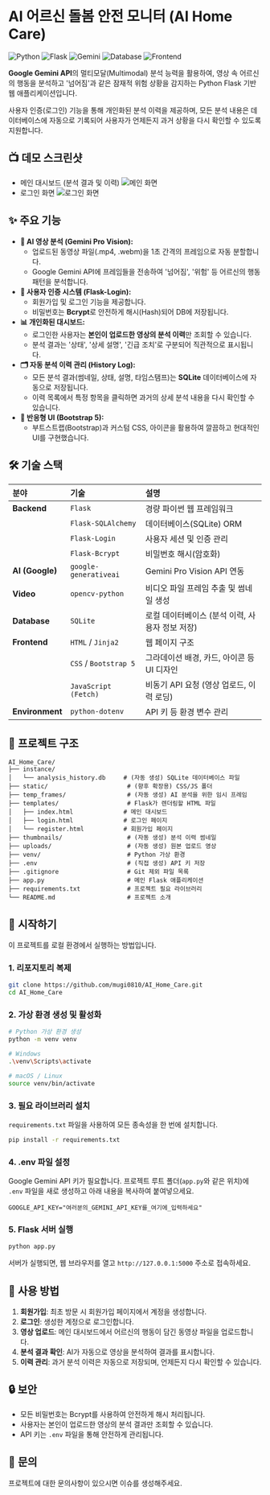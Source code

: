 # AI 어르신 돌봄 안전 모니터 (AI Home Care)

![Python](https://img.shields.io/badge/Python-3.10+-blue?logo=python)
![Flask](https://img.shields.io/badge/Flask-2.x-black?logo=flask)
![Gemini](https://img.shields.io/badge/Google_Gemini-API-blueviolet?logo=google)
![Database](https://img.shields.io/badge/Database-SQLite-blue?logo=sqlite)
![Frontend](https://img.shields.io/badge/Frontend-Bootstrap_5-purple?logo=bootstrap)

**Google Gemini API**의 멀티모달(Multimodal) 분석 능력을 활용하여, 영상 속 어르신의 행동을 분석하고 '넘어짐'과 같은 잠재적 위험 상황을 감지하는 Python Flask 기반 웹 애플리케이션입니다.

사용자 인증(로그인) 기능을 통해 개인화된 분석 이력을 제공하며, 모든 분석 내용은 데이터베이스에 자동으로 기록되어 사용자가 언제든지 과거 상황을 다시 확인할 수 있도록 지원합니다.

## 📺 데모 스크린샷

* 메인 대시보드 (분석 결과 및 이력)
    ![메인 화면](image_f3a37c.jpg)
* 로그인 화면
    ![로그인 화면](image_bdf7b6.png)

## ✨ 주요 기능

* **🤖 AI 영상 분석 (Gemini Pro Vision):**
    * 업로드된 동영상 파일(.mp4, .webm)을 1초 간격의 프레임으로 자동 분할합니다.
    * Google Gemini API에 프레임들을 전송하여 '넘어짐', '위험' 등 어르신의 행동 패턴을 분석합니다.
* **🔐 사용자 인증 시스템 (Flask-Login):**
    * 회원가입 및 로그인 기능을 제공합니다.
    * 비밀번호는 **Bcrypt**로 안전하게 해시(Hash)되어 DB에 저장됩니다.
* **📊 개인화된 대시보드:**
    * 로그인한 사용자는 **본인이 업로드한 영상의 분석 이력**만 조회할 수 있습니다.
    * 분석 결과는 '상태', '상세 설명', '긴급 조치'로 구분되어 직관적으로 표시됩니다.
* **🗂️ 자동 분석 이력 관리 (History Log):**
    * 모든 분석 결과(썸네일, 상태, 설명, 타임스탬프)는 **SQLite** 데이터베이스에 자동으로 저장됩니다.
    * 이력 목록에서 특정 항목을 클릭하면 과거의 상세 분석 내용을 다시 확인할 수 있습니다.
* **🎨 반응형 UI (Bootstrap 5):**
    * 부트스트랩(Bootstrap)과 커스텀 CSS, 아이콘을 활용하여 깔끔하고 현대적인 UI를 구현했습니다.

## 🛠️ 기술 스택

| 분야 | 기술 | 설명 |
| :--- | :--- | :--- |
| **Backend** | `Flask` | 경량 파이썬 웹 프레임워크 |
| | `Flask-SQLAlchemy` | 데이터베이스(SQLite) ORM |
| | `Flask-Login` | 사용자 세션 및 인증 관리 |
| | `Flask-Bcrypt` | 비밀번호 해시(암호화) |
| **AI (Google)** | `google-generativeai` | Gemini Pro Vision API 연동 |
| **Video** | `opencv-python` | 비디오 파일 프레임 추출 및 썸네일 생성 |
| **Database** | `SQLite` | 로컬 데이터베이스 (분석 이력, 사용자 정보 저장) |
| **Frontend** | `HTML` / `Jinja2` | 웹 페이지 구조 |
| | `CSS` / `Bootstrap 5`| 그라데이션 배경, 카드, 아이콘 등 UI 디자인 |
| | `JavaScript (Fetch)`| 비동기 API 요청 (영상 업로드, 이력 로딩) |
| **Environment**| `python-dotenv` | API 키 등 환경 변수 관리 |

## 📁 프로젝트 구조

```
AI_Home_Care/
├── instance/
│   └── analysis_history.db     # (자동 생성) SQLite 데이터베이스 파일
├── static/                      # (향후 확장용) CSS/JS 폴더
├── temp_frames/                 # (자동 생성) AI 분석을 위한 임시 프레임
├── templates/                   # Flask가 렌더링할 HTML 파일
│   ├── index.html              # 메인 대시보드
│   ├── login.html              # 로그인 페이지
│   └── register.html           # 회원가입 페이지
├── thumbnails/                  # (자동 생성) 분석 이력 썸네일
├── uploads/                     # (자동 생성) 원본 업로드 영상
├── venv/                        # Python 가상 환경
├── .env                         # (직접 생성) API 키 저장
├── .gitignore                   # Git 제외 파일 목록
├── app.py                       # 메인 Flask 애플리케이션
├── requirements.txt             # 프로젝트 필요 라이브러리
└── README.md                    # 프로젝트 소개
```

## 🚀 시작하기

이 프로젝트를 로컬 환경에서 실행하는 방법입니다.

### 1. 리포지토리 복제

```bash
git clone https://github.com/mugi0810/AI_Home_Care.git
cd AI_Home_Care
```

### 2. 가상 환경 생성 및 활성화

```bash
# Python 가상 환경 생성
python -m venv venv

# Windows
.\venv\Scripts\activate

# macOS / Linux
source venv/bin/activate
```

### 3. 필요 라이브러리 설치

`requirements.txt` 파일을 사용하여 모든 종속성을 한 번에 설치합니다.

```bash
pip install -r requirements.txt
```

### 4. .env 파일 설정

Google Gemini API 키가 필요합니다. 프로젝트 루트 폴더(`app.py`와 같은 위치)에 `.env` 파일을 새로 생성하고 아래 내용을 복사하여 붙여넣으세요.

```
GOOGLE_API_KEY="여러분의_GEMINI_API_KEY를_여기에_입력하세요"
```

### 5. Flask 서버 실행

```bash
python app.py
```

서버가 실행되면, 웹 브라우저를 열고 `http://127.0.0.1:5000` 주소로 접속하세요.

## 📝 사용 방법

1. **회원가입**: 최초 방문 시 회원가입 페이지에서 계정을 생성합니다.
2. **로그인**: 생성한 계정으로 로그인합니다.
3. **영상 업로드**: 메인 대시보드에서 어르신의 행동이 담긴 동영상 파일을 업로드합니다.
4. **분석 결과 확인**: AI가 자동으로 영상을 분석하여 결과를 표시합니다.
5. **이력 관리**: 과거 분석 이력은 자동으로 저장되며, 언제든지 다시 확인할 수 있습니다.

## 🔒 보안

- 모든 비밀번호는 Bcrypt를 사용하여 안전하게 해시 처리됩니다.
- 사용자는 본인이 업로드한 영상의 분석 결과만 조회할 수 있습니다.
- API 키는 `.env` 파일을 통해 안전하게 관리됩니다.

## 📧 문의

프로젝트에 대한 문의사항이 있으시면 이슈를 생성해주세요.

